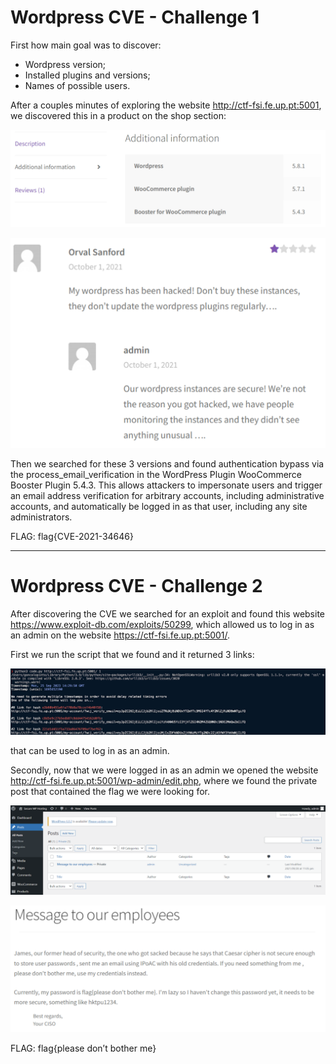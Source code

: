 # Wordpress CVE - Challenge 1
First how main goal was to discover: 
- Wordpress version;
- Installed plugins and versions;
- Names of possible users.

After a couples minutes of exploring the website http://ctf-fsi.fe.up.pt:5001, we discovered this in a product on the shop section:

![Wordpress and plugins versions](./imgs/WordpressCVE/1.png)

![Product comment](./imgs/WordpressCVE/2.png)

Then we searched for these 3 versions and found authentication bypass via the process_email_verification in the WordPress Plugin WooCommerce Booster Plugin 5.4.3. This allows attackers to impersonate users and trigger an email address verification for arbitrary accounts, including administrative accounts, and automatically be logged in as that user, including any site administrators.

FLAG: flag{CVE-2021-34646}

---

# Wordpress CVE - Challenge 2

After discovering the CVE we searched for an exploit and found this website https://www.exploit-db.com/exploits/50299, which allowed us to log in as an admin on the website https://ctf-fsi.fe.up.pt:5001/. 

First we run the script that we found and it returned 3 links:

![Script results](./imgs/WordpressCVE/3.png)

that can be used to log in as an admin.

Secondly, now that we were logged in as an admin we opened the website http://ctf-fsi.fe.up.pt:5001/wp-admin/edit.php, where we found the private post that contained the flag we were looking for.

![Admin Wordpress access](./imgs/WordpressCVE/4.png)

![Flag](./imgs/WordpressCVE/5.png)

FLAG: flag{please don’t bother me}


